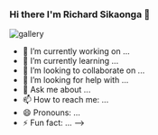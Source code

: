 ### Hi there I'm Richard Sikaonga 👋




  ![gallery](https://github.com/richie1988/richie1988/assets/97953658/de7cf01f-d29c-4eec-8fd4-529fed39e08e)


- 🔭 I’m currently working on ...
- 🌱 I’m currently learning ...
- 👯 I’m looking to collaborate on ...
- 🤔 I’m looking for help with ...
- 💬 Ask me about ...
- 📫 How to reach me: ...
- 😄 Pronouns: ...
- ⚡ Fun fact: ...
-->
